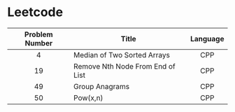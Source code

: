 # Leetcode

| Problem Number | Title | Language |
|:--------------:|------|:--------:|
|4|Median of Two Sorted Arrays|CPP|
|19|Remove Nth Node From End of List |CPP|
|49|Group Anagrams|CPP|
|50|Pow(x,n)|CPP|
